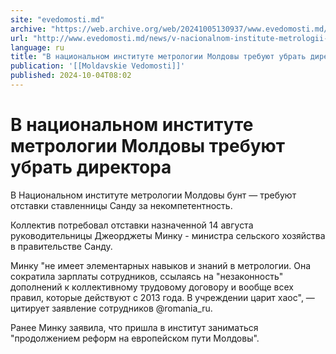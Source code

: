 ```yaml
---
site: "evedomosti.md"
archive: "https://web.archive.org/web/20241005130937/www.evedomosti.md/news/v-nacionalnom-institute-metrologii-moldovy-trebuyut-ubrat-di"
url: "http://www.evedomosti.md/news/v-nacionalnom-institute-metrologii-moldovy-trebuyut-ubrat-di"
language: ru
title: "В национальном институте метрологии Молдовы требуют убрать директора"
publication: '[[Moldavskie Vedomosti]]'
published: 2024-10-04T08:02
---
```


# В национальном институте метрологии Молдовы требуют убрать директора

В Национальном институте метрологии Молдовы бунт — требуют отставки ставленницы Санду за некомпетентность.

Коллектив потребовал отставки назначенной 14 августа руководительницы Джеорджеты Минку - министра сельского хозяйства в правительстве Санду.

Минку "не имеет элементарных навыков и знаний в метрологии. Она сократила зарплаты сотрудников, ссылаясь на "незаконность" дополнений к коллективному трудовому договору и вообще всех правил, которые действуют с 2013 года. В учреждении царит хаос", — цитирует заявление сотрудников @romania_ru.

Ранее Минку заявила, что пришла в институт заниматься "продолжением реформ на европейском пути Молдовы".